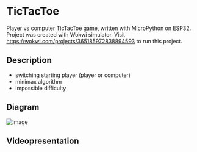# TicTacToe
Player vs computer TicTacToe game, written with MicroPython on ESP32. Project was created with Wokwi simulator. Visit https://wokwi.com/projects/365185972838894593 to run this project.
## Description
- switching starting player (player or computer)
- minimax algorithm
- impossible difficulty
## Diagram
![image](https://github.com/KlaudiuszSoltysik/TicTacToe/assets/109976941/dc480683-237d-44c3-99a2-1ee963a225f8)
## Videopresentation
